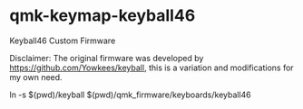 # qmk-keymap-keyball46
Keyball46 Custom Firmware


Disclaimer:
The original firmware was developed by https://github.com/Yowkees/keyball, this is a variation and modifications for my own need.

ln -s $(pwd)/keyball $(pwd)/qmk_firmware/keyboards/keyball46